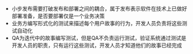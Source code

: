 - 小步发布需要打破发布和部署之间的耦合，属于发布表示软件在技术上已做好部署准备，是否要部署仅是一个业务决策
- 业务方编写形式化的测试来描述每个用户故事的行为，开发人员负责将这些测试自动化
- QA为迭代中的故事编写测试，但是QA不负责运行测试，验证系统通过测试是开发人员的职责，只有运行这些测试，开发人员才知道他们的故事已经完成